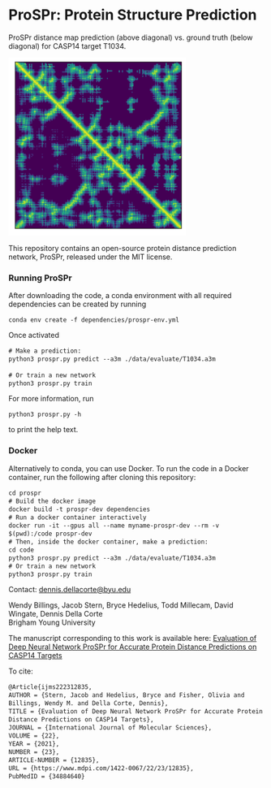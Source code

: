# ProSPr: Protein Structure Prediction

ProSPr distance map prediction (above diagonal) vs. ground truth (below diagonal) for CASP14 target T1034.

<img src="https://github.com/dellacortelab/prospr/blob/master/data/results/T1034/dist_pred_label.png?raw=true" alt="drawing" width="350"/>

This repository contains an open-source protein distance prediction network, ProSPr, released under the MIT license.

### Running ProSPr

After downloading the code, a conda environment with all required dependencies can be created by running    
```
conda env create -f dependencies/prospr-env.yml
```   
Once activated
```
# Make a prediction:
python3 prospr.py predict --a3m ./data/evaluate/T1034.a3m

# Or train a new network
python3 prospr.py train
```
For more information, run    
```
python3 prospr.py -h
```
to print the help text.   


### Docker
Alternatively to conda, you can use Docker. To run the code in a Docker container, run the following after cloning this repository:
```
cd prospr
# Build the docker image
docker build -t prospr-dev dependencies
# Run a docker container interactively
docker run -it --gpus all --name myname-prospr-dev --rm -v $(pwd):/code prospr-dev
# Then, inside the docker container, make a prediction:
cd code
python3 prospr.py predict --a3m ./data/evaluate/T1034.a3m
# Or train a new network
python3 prospr.py train
```

Contact: dennis.dellacorte@byu.edu

Wendy Billings, Jacob Stern, Bryce Hedelius, Todd Millecam, David Wingate, Dennis Della Corte   
Brigham Young University

The manuscript corresponding to this work is available here:
[Evaluation of Deep Neural Network ProSPr for Accurate Protein Distance Predictions on CASP14 Targets](https://www.mdpi.com/1422-0067/22/23/12835)

To cite:
```
@Article{ijms222312835,
AUTHOR = {Stern, Jacob and Hedelius, Bryce and Fisher, Olivia and Billings, Wendy M. and Della Corte, Dennis},
TITLE = {Evaluation of Deep Neural Network ProSPr for Accurate Protein Distance Predictions on CASP14 Targets},
JOURNAL = {International Journal of Molecular Sciences},
VOLUME = {22},
YEAR = {2021},
NUMBER = {23},
ARTICLE-NUMBER = {12835},
URL = {https://www.mdpi.com/1422-0067/22/23/12835},
PubMedID = {34884640}
```
